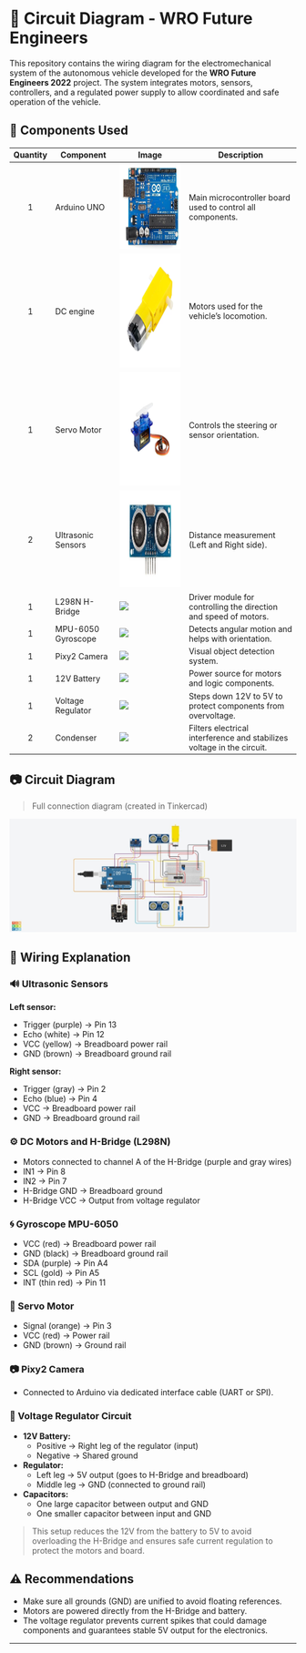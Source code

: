 # 🤖 Circuit Diagram - WRO Future Engineers

This repository contains the wiring diagram for the electromechanical system of the autonomous vehicle developed for the **WRO Future Engineers 2022** project. The system integrates motors, sensors, controllers, and a regulated power supply to allow coordinated and safe operation of the vehicle.

## 🧩 Components Used

| Quantity | Component             | Image                                              | Description                                                      |
|:---:|-----------------------|----------------------------------------------------|------------------------------------------------------------------|
| 1   | Arduino UNO           | <img src="https://github.com/ItsTheWest/Neo-Ingenieros-JO/blob/e29c1d823745e0fd7d2edbc1f5f1bfaec5b01044/wro2022-fe-template/others/component%20images/Arduino%201%20img.png" height="150"/>       | Main microcontroller board used to control all components.       |
| 1   | DC engine             | <img src="https://github.com/ItsTheWest/Neo-Ingenieros-JO/blob/a22469f03a7eb62f7e6e10bbb9988d80350ef39f/wro2022-fe-template/others/component%20images/engine%20Dc%20IMG.png" height="200"/>        | Motors used for the vehicle’s locomotion.                        |
| 1   | Servo Motor           | <img src="https://github.com/ItsTheWest/Neo-Ingenieros-JO/blob/ca169623edfa4923ce748c8eb2277a233a8db26c/wro2022-fe-template/others/component%20images/Micro%20servo%20ig.jpg" height="200" />         | Controls the steering or sensor orientation.                     |
| 2   | Ultrasonic Sensors    | <img src="https://github.com/ItsTheWest/Neo-Ingenieros-JO/blob/9bdc27000639f60ce029bea6939fbbe7ed20875c/wro2022-fe-template/others/component%20images/HC-SR04-Ultrasonic%20img.jpg" height="170"/>        | Distance measurement (Left and Right side).                      |
| 1   | L298N H-Bridge        | <img src="component images/hg7881 - h bridge img.jpg" height="100"/>       | Driver module for controlling the direction and speed of motors. |
| 1   | MPU-6050 Gyroscope    | <img src="component images/Mpu6050 img.jpeg" height="100"/>          | Detects angular motion and helps with orientation.               |
| 1   | Pixy2 Camera          | <img src="component images/Pixy2 cam img.jpg" height="100"/>          | Visual object detection system.                                  |
| 1   | 12V Battery           | <img src="images/battery.jpg" height="100"/>       | Power source for motors and logic components.                    |
| 1   | Voltage Regulator     | <img src="component images/Voltage regulator LM7805 im..." height="100"/>     | Steps down 12V to 5V to protect components from overvoltage.     |
| 2   | Condenser             | <img src="component images/Voltage regulator LM7805 im..." height="100"/>     | Filters electrical interference and stabilizes voltage in the circuit. |

## 📷 Circuit Diagram

> Full connection diagram (created in Tinkercad)

![Circuit diagram](https://github.com/ItsTheWest/Neo-Ingenieros-JO/blob/c19015ff7b8b3c0f9e1593c1dbca7ba38247cd86/wro2022-fe-template/schemes/circuit%20diagram.jpg)

## 🔌 Wiring Explanation

### 🔊 Ultrasonic Sensors

**Left sensor:**
- Trigger (purple) → Pin 13  
- Echo (white) → Pin 12  
- VCC (yellow) → Breadboard power rail  
- GND (brown) → Breadboard ground rail  

**Right sensor:**
- Trigger (gray) → Pin 2  
- Echo (blue) → Pin 4  
- VCC → Breadboard power rail  
- GND → Breadboard ground rail  

### ⚙️ DC Motors and H-Bridge (L298N)

- Motors connected to channel A of the H-Bridge (purple and gray wires)  
- IN1 → Pin 8  
- IN2 → Pin 7  
- H-Bridge GND → Breadboard ground  
- H-Bridge VCC → Output from voltage regulator  

### 🌀 Gyroscope MPU-6050

- VCC (red) → Breadboard power rail  
- GND (black) → Breadboard ground rail  
- SDA (purple) → Pin A4  
- SCL (gold) → Pin A5  
- INT (thin red) → Pin 11  

### 🔁 Servo Motor

- Signal (orange) → Pin 3  
- VCC (red) → Power rail  
- GND (brown) → Ground rail  

### 📷 Pixy2 Camera

- Connected to Arduino via dedicated interface cable (UART or SPI).

### 🔋 Voltage Regulator Circuit

- **12V Battery:**
  - Positive → Right leg of the regulator (input)  
  - Negative → Shared ground  
- **Regulator:**
  - Left leg → 5V output (goes to H-Bridge and breadboard)  
  - Middle leg → GND (connected to ground rail)  
- **Capacitors:**
  - One large capacitor between output and GND  
  - One smaller capacitor between input and GND  

> This setup reduces the 12V from the battery to 5V to avoid overloading the H-Bridge and ensures safe current regulation to protect the motors and board.

## ⚠️ Recommendations

- Make sure all grounds (GND) are unified to avoid floating references.  
- Motors are powered directly from the H-Bridge and battery.  
- The voltage regulator prevents current spikes that could damage components and guarantees stable 5V output for the electronics.

---
